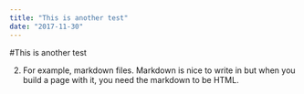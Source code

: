 ```yaml
---
title: "This is another test"
date: "2017-11-30"
---
```


#This is another test

2) For example, markdown files. Markdown is nice to write in but when you build a page with it, you need the markdown to be HTML.
